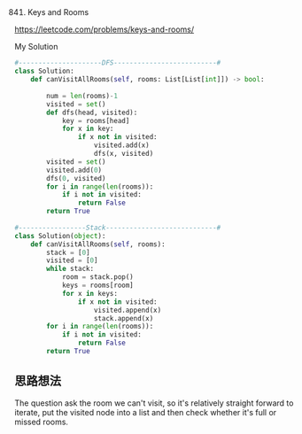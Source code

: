 ## 
841. Keys and Rooms

https://leetcode.com/problems/keys-and-rooms/

My Solution

```python
#---------------------DFS--------------------------#
class Solution:
    def canVisitAllRooms(self, rooms: List[List[int]]) -> bool:
        
        num = len(rooms)-1        
        visited = set()     
        def dfs(head, visited):     
            key = rooms[head]
            for x in key:
                if x not in visited:
                    visited.add(x)
                    dfs(x, visited)    
        visited = set()
        visited.add(0)
        dfs(0, visited)
        for i in range(len(rooms)):
            if i not in visited:
                return False
        return True
        
#-----------------Stack----------------------------#
class Solution(object):
    def canVisitAllRooms(self, rooms):
        stack = [0]
        visited = [0]
        while stack:
            room = stack.pop()
            keys = rooms[room]
            for x in keys:
                if x not in visited:
                    visited.append(x)
                    stack.append(x)
        for i in range(len(rooms)):
            if i not in visited:
                return False
        return True
```

## 思路想法
The question ask the room we can't visit, so it's relatively straight forward to iterate, put the visited node into a list and then 
check whether it's full or missed rooms.

